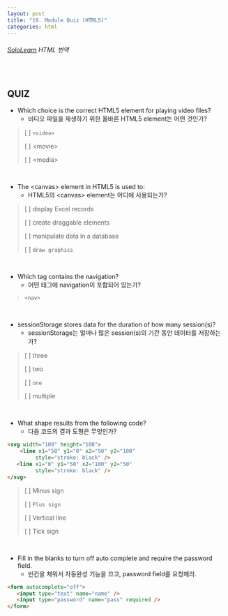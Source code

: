 ```yaml
---
layout: post
title: "19. Module Quiz (HTML5)"
categories: html
---
```


###### [SoloLearn](https://www.sololearn.com/) HTML 번역

<br>

## QUIZ

- Which choice is the correct HTML5 element for playing video files?
  - 비디오 파일을 재생하기 위한 올바른 HTML5 element는 어떤 것인가?

> [ ] `<video>`
>
> [ ] \<movie>
>
> [ ] \<media>

<br>

- The \<canvas> element in HTML5 is used to:
  - HTML5의 \<canvas> element는 어디에 사용되는가?

> [ ] display Excel records
>
> [ ] create draggable elements
>
> [ ] manipulate data in a database
>
> [ ] `draw graphics`

<br>

- Which tag contains the navigation?
  - 어떤 태그에 navigation이 포함되어 있는가?

> `<nav>`

<br>

- sessionStorage stores data for the duration of how many session(s)?
  - sessionStorage는 얼마나 많은 session(s)의 기간 동안 데이터를 저장하는가?

> [ ] three
>
> [ ] two
>
> [ ] `one`
>
> [ ] multiple

<br>

- What shape results from the following code?
  - 다음 코드의 결과 도형은 무엇인가?

```html
<svg width="100" height="100">
	<line x1="50" y1="0" x2="50" y2="100"
         style="stroke: black" />
   <line x1="0" y1="50" x2="100" y2="50"
         style="stroke: black" />
</svg>
```

> [ ] Minus sign
>
> [ ] `Plus sign`
>
> [ ] Vertical line
>
> [ ] Tick sign

<br>

- Fill in the blanks to turn off auto complete and require the password field.
  - 빈칸을 채워서 자동완성 기능을 끄고, password field를 요청해라.

```html
<form autocomplete="off">
   <input type="text" name="name" />
   <input type="password" name="pass" required />
</form>
```

<br>